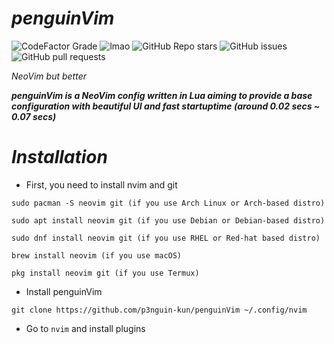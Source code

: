 # ***penguinVim***





![CodeFactor Grade](https://img.shields.io/codefactor/grade/github/p3nguin-kun/penguinVim?color=d65d0e&style=for-the-badge)
![lmao](https://img.shields.io/github/repo-size/p3nguin-kun/penguinVim?color=458588&style=for-the-badge)
![GitHub Repo stars](https://img.shields.io/github/stars/p3nguin-kun/penguinVim?color=ebdbb2&style=for-the-badge)
![GitHub issues](https://img.shields.io/github/issues/p3nguin-kun/penguinVim?color=cc241d&style=for-the-badge)
![GitHub pull requests](https://img.shields.io/github/issues-pr/p3nguin-kun/penguinVim?color=689d6a&style=for-the-badge)

*NeoVim but better*

***penguinVim is a NeoVim config written in Lua aiming to provide a base configuration with beautiful UI and fast startuptime (around 0.02 secs ~ 0.07 secs)***

# ***Installation***
- First, you need to install nvim and git
```
sudo pacman -S neovim git (if you use Arch Linux or Arch-based distro)

sudo apt install neovim git (if you use Debian or Debian-based distro)

sudo dnf install neovim git (if you use RHEL or Red-hat based distro)

brew install neovim (if you use macOS)

pkg install neovim git (if you use Termux)
```

- Install penguinVim
```
git clone https://github.com/p3nguin-kun/penguinVim ~/.config/nvim
```

- Go to ```nvim``` and install plugins
